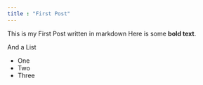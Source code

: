 ```yaml
---
title : "First Post"
---
```

This is my First Post written in markdown
Here is some __bold text__.

And a List
 * One
 * Two
 * Three
